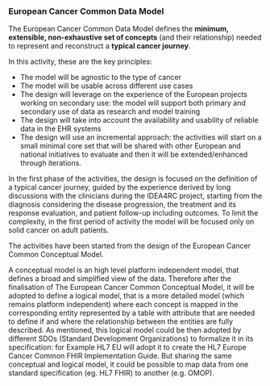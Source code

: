 ### European Cancer Common Data Model

The European Cancer Common Data Model defines the **minimum, extensible, non-exhaustive set of concepts** (and their relationship) needed to represent and reconstruct a **typical cancer journey**. 

In this activity, these are the key principles:

* The model will be agnostic to the type of cancer
* The model will be usable across different use cases
* The design will leverage on the experience of the European projects working on secondary use: the model will support both primary and secondary use of data as research and model training
* The design will take into account the availability and usability of reliable data in the EHR systems
* The design will use an incremental approach: the activities will start on a small minimal core set that will be shared with other European and national initiatives to evaluate and then it will be extended/enhanced through iterations.


In the first phase of the activities, the design is focused on the definition of a typical cancer journey, guided by the experience derived by long discussions with the clinicians during the IDEA4RC project, starting from the diagnosis considering the disease progression, the treatment and its response evaluation, and patient follow-up including outcomes. To limit the complexity, in the first period of activity the model will be focused only on solid cancer on adult patients.

The activities have been started from the design of the European Cancer Common Conceptual Model.

A conceptual model is an high level platform independent model, that defines a broad and simplified view of the data. Therefore after the finalisation of The European Cancer Common Conceptual Model, it  will be adopted to define a logical model, that is a more detailed model (which remains platform independent) where each concept is mapped in the corresponding entity represented by a table with attribute that are needed to define if and where the relationship between the entities are fully described. As mentioned, this logical model could be then adopted by different SDOs (Standard Development Organizations) to formalize it in its specification: for Example HL7 EU will adopt it to create the HL7 Europe Cancer Common FHIR Implementation Guide. But sharing the same conceptual and logical model, it could be possible to map data from one standard specification (eg. HL7 FHIR) to another (e.g. OMOP).